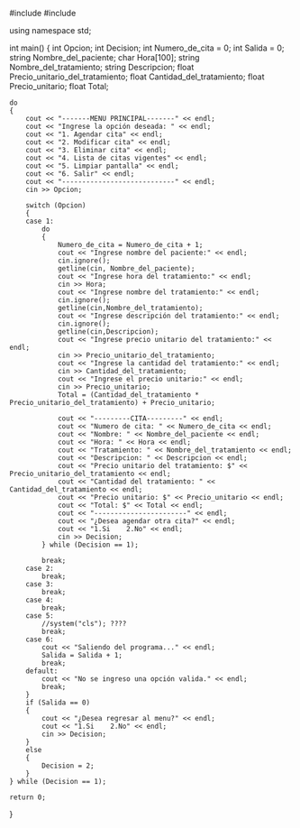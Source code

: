 #include <iostream>
#include <string>

using namespace std;

int main()
{
    int Opcion;
    int Decision;
    int Numero_de_cita = 0;
    int Salida = 0;
    string Nombre_del_paciente;
    char Hora[100];
    string Nombre_del_tratamiento;
    string Descripcion;
    float Precio_unitario_del_tratamiento;
    float Cantidad_del_tratamiento;
    float Precio_unitario;
    float Total;

    do
    {
        cout << "-------MENU PRINCIPAL-------" << endl;
        cout << "Ingrese la opción deseada: " << endl;
        cout << "1. Agendar cita" << endl;
        cout << "2. Modificar cita" << endl;
        cout << "3. Eliminar cita" << endl;
        cout << "4. Lista de citas vigentes" << endl;
        cout << "5. Limpiar pantalla" << endl;
        cout << "6. Salir" << endl;
        cout << "----------------------------" << endl;
        cin >> Opcion;

        switch (Opcion)
        {
        case 1:
            do
            {
                Numero_de_cita = Numero_de_cita + 1;
                cout << "Ingrese nombre del paciente:" << endl; 
                cin.ignore();
                getline(cin, Nombre_del_paciente);
                cout << "Ingrese hora del tratamiento:" << endl;
                cin >> Hora;
                cout << "Ingrese nombre del tratamiento:" << endl; 
                cin.ignore();
                getline(cin,Nombre_del_tratamiento);
                cout << "Ingrese descripción del tratamiento:" << endl;
                cin.ignore();
                getline(cin,Descripcion);
                cout << "Ingrese precio unitario del tratamiento:" << endl;
                cin >> Precio_unitario_del_tratamiento;
                cout << "Ingrese la cantidad del tratamiento:" << endl;
                cin >> Cantidad_del_tratamiento;
                cout << "Ingrese el precio unitario:" << endl;
                cin >> Precio_unitario;
                Total = (Cantidad_del_tratamiento * Precio_unitario_del_tratamiento) + Precio_unitario;

                cout << "---------CITA---------" << endl;
                cout << "Numero de cita: " << Numero_de_cita << endl;
                cout << "Nombre: " << Nombre_del_paciente << endl;
                cout << "Hora: " << Hora << endl;
                cout << "Tratamiento: " << Nombre_del_tratamiento << endl;
                cout << "Descripcion: " << Descripcion << endl;
                cout << "Precio unitario del tratamiento: $" << Precio_unitario_del_tratamiento << endl;
                cout << "Cantidad del tratamiento: " << Cantidad_del_tratamiento << endl;
                cout << "Precio unitario: $" << Precio_unitario << endl;
                cout << "Total: $" << Total << endl;
                cout << "-----------------------" << endl;
                cout << "¿Desea agendar otra cita?" << endl;
                cout << "1.Si    2.No" << endl;
                cin >> Decision;
            } while (Decision == 1);

            break;
        case 2:
            break;
        case 3:
            break;
        case 4:
            break;
        case 5:
            //system("cls"); ???? 
            break;
        case 6:
            cout << "Saliendo del programa..." << endl;
            Salida = Salida + 1;
            break;
        default:
            cout << "No se ingreso una opción valida." << endl;
            break;
        }
        if (Salida == 0)
        {
            cout << "¿Desea regresar al menu?" << endl;
            cout << "1.Si    2.No" << endl;
            cin >> Decision;
        }
        else
        {
            Decision = 2;
        }
    } while (Decision == 1);

    return 0;
}
